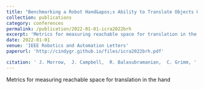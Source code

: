 ```yaml
---
title: "Benchmarking a Robot Hand&apos;s Ability to Translate Objects Using Two Fingers"
collection: publications
category: conferences
permalink: /publication/2022-01-01-icra2022brh
excerpt: 'Metrics for measuring reachable space for translation in the hand'
date: 2022-01-01
venue: 'IEEE Robotics and Automation Letters'
paperurl: 'http://cindygr.github.io/files/icra2022brh.pdf'

citation: ' J. Morrow,  J. Campbell,  R. Balasubramanian,  C. Grimm, '
---
```

Metrics for measuring reachable space for translation in the hand
